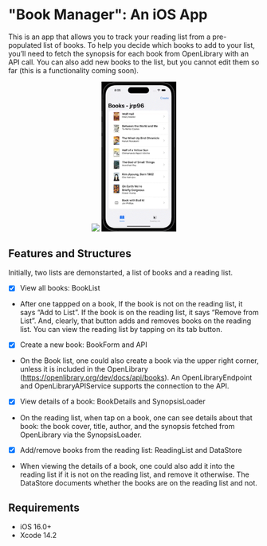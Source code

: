 # "Book Manager": An iOS App <br />
<p>
     This is an app that allows you to track your reading list from a pre-populated list of books. To help you decide which books to add to your list, you’ll need to fetch the synopsis for each book from OpenLibrary with an API call. You can also add new books to the list, but you cannot edit them so far (this is a functionality coming soon).
</p>

<p align="center">
<img src= "create.gif" width="150" >
<img src= "list.gif" width="150" >
</p>

## Features and Structures

Initially, two lists are demonstarted, a list of books and a reading list. 

- [x] View all books: BookList

- After one tappped on a book, If the book is not on the reading list, it says “Add to List”. If the book is on the reading list, it says “Remove from List”. And, clearly, that button adds and removes books on the reading list. You can view the reading list by tapping on its tab button. 

- [x] Create a new book: BookForm and API

- On the Book list, one could also create a book via the upper right corner, unless it is included in the OpenLibrary (https://openlibrary.org/dev/docs/api/books). An OpenLibraryEndpoint and OpenLibraryAPIService supports the connection to the API.

- [x] View details of a book: BookDetails and SynopsisLoader

- On the reading list, when tap on a book, one can see details about that book: the book cover, title, author, and the synopsis fetched from OpenLibrary via the SynopsisLoader.

- [x] Add/remove books from the reading list: ReadingList and DataStore

- When viewing the details of a book, one could also add it into the reading list if it is not on the reading list, and remove it otherwise. The DataStore documents whether the books are on the reading list and not.

## Requirements

- iOS 16.0+
- Xcode 14.2


